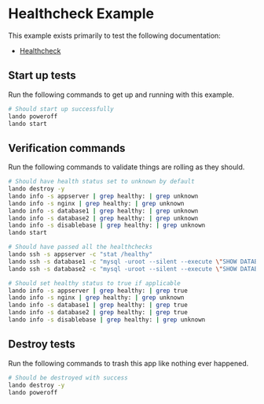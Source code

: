 Healthcheck Example
===================

This example exists primarily to test the following documentation:

* [Healthcheck](https://docs.lando.dev/core/v3/healthcheck.html)

Start up tests
--------------

Run the following commands to get up and running with this example.

```bash
# Should start up successfully
lando poweroff
lando start
```

Verification commands
---------------------

Run the following commands to validate things are rolling as they should.

```bash
# Should have health status set to unknown by default
lando destroy -y
lando info -s appserver | grep healthy: | grep unknown
lando info -s nginx | grep healthy: | grep unknown
lando info -s database1 | grep healthy: | grep unknown
lando info -s database2 | grep healthy: | grep unknown
lando info -s disablebase | grep healthy: | grep unknown
lando start

# Should have passed all the healthchecks
lando ssh -s appserver -c "stat /healthy"
lando ssh -s database1 -c "mysql -uroot --silent --execute \"SHOW DATABASES;\""
lando ssh -s database2 -c "mysql -uroot --silent --execute \"SHOW DATABASES;\""

# Should set healthy status to true if applicable
lando info -s appserver | grep healthy: | grep true
lando info -s nginx | grep healthy: | grep unknown
lando info -s database1 | grep healthy: | grep true
lando info -s database2 | grep healthy: | grep true
lando info -s disablebase | grep healthy: | grep unknown
```

Destroy tests
-------------

Run the following commands to trash this app like nothing ever happened.

```bash
# Should be destroyed with success
lando destroy -y
lando poweroff
```
